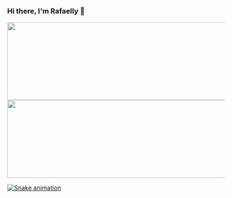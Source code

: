 ### Hi there, I'm Rafaelly 👋

<!--
**rrafadev/rrafadev** is a ✨ _special_ ✨ repository because its `README.md` (this file) appears on your GitHub profile.

Here are some ideas to get you started:

- 🔭 I’m currently working on ...
- 🌱 I’m currently learning ...
- 👯 I’m looking to collaborate on ...
- 🤔 I’m looking for help with ...
- 💬 Ask me about ...
- 📫 How to reach me: ...
- 😄 Pronouns: ...
- ⚡ Fun fact: ...
-->
<div align="center">
  <a href="https://github.com/rrafadev">
  <img height="180em" width="1028em" src="https://github-readme-stats.vercel.app/api?username=rrafadev&show_icons=true&theme=dracula&include_all_commits=true&count_private=true"/>
  <img height="180em" width="1028em" src="https://github-readme-stats.vercel.app/api/top-langs/?username=rrafadev&layout=compact&langs_count=7&theme=dracula"/>
</div>
 
![Snake animation](https://github.com/rrafadev/rrafadev/blob/output/github-contribution-grid-snake.svg)

